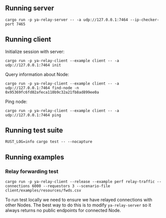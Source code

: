 ## Running server

`cargo run -p ya-relay-server -- -a udp://127.0.0.1:7464 --ip-checker-port 7465`

## Running client

Initialize session with server:

`cargo run -p ya-relay-client --example client -- -a udp://127.0.0.1:7464 init`

Query information about Node:

`cargo run -p ya-relay-client --example client -- -a udp://127.0.0.1:7464 find-node -n 0x95369fc6fd02afeca110b9c32a21fb8ad899ee0a`

Ping node:

`cargo run -p ya-relay-client --example client -- -a udp://127.0.0.1:7464 ping`

## Running test suite

`RUST_LOG=info cargo test -- --nocapture`

## Running examples

### Relay forwarding test

`cargo run -p ya-relay-client --release --example perf relay-traffic --connections 6000 --requestors 3 --scenario-file client/examples/resources/fwds.csv`

To run test locally we need to ensure we have relayed connections with other Nodes. The best way to do this is to modify `ya-relay-server`
so it always returns no public endpoints for connected Node. 
